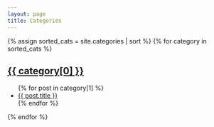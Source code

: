 ```yaml
---
layout: page
title: Categories
---
```


<div class="posts">
  {% assign sorted_cats = site.categories | sort %}
  {% for category in sorted_cats %}
  <h2><a class="category-title" href="{{ site.baseurl }}/categories/{{ category[0] }}">{{ category[0] }}</a></h2>
     <ul>
       {% for post in category[1] %}
         <li><a class="category-link" href="{{ post.url }}">{{ post.title }}</a></li>
       {% endfor %}
     </ul>
  {% endfor %}
</div>
